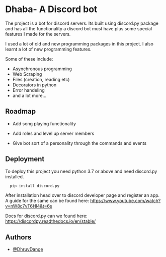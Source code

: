 
# Dhaba- A Discord bot

The project is a bot for discord servers. Its built using
discord.py package and has all the functionality a discord
bot must have plus some special features I made for the servers.

I used a lot of old and new programming packages in this project.
I also learnt a lot of new programming features.

Some of these include:
- Asynchronous programming
- Web Scraping
- Files (creation, reading etc)
- Decorators in python
- Error handeling 
- and a lot more...


## Roadmap

- Add song playing functionality

- Add roles and level up server members

- Give bot sort of a personality through the commands 
    and events


  
## Deployment

To deploy this project you need python 3.7 or above
and need discord.py installed.

```bash
  pip install discord.py
```

After installation head over to discord developer page
and register an app.  
A guide for the same can be found here: https://www.youtube.com/watch?v=nW8c7vT6Hl4&t=6s



Docs for discord.py can we found here: https://discordpy.readthedocs.io/en/stable/
  
## Authors

- [@DhruvDange](https://github.com/DhruvDange)

  